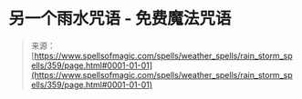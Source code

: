 <!--yml

类别：未分类

日期：2024年06月12日 18:33:02

-->

# 另一个雨水咒语 - 免费魔法咒语

> 来源：[https://www.spellsofmagic.com/spells/weather_spells/rain_storm_spells/359/page.html#0001-01-01](https://www.spellsofmagic.com/spells/weather_spells/rain_storm_spells/359/page.html#0001-01-01)
